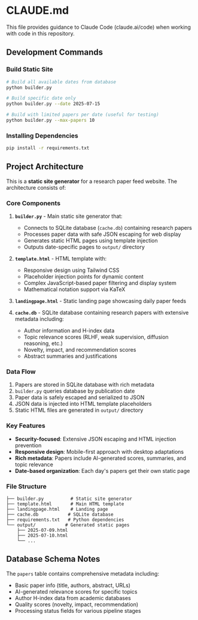 # CLAUDE.md

This file provides guidance to Claude Code (claude.ai/code) when working with code in this repository.

## Development Commands

### Build Static Site
```bash
# Build all available dates from database
python builder.py

# Build specific date only
python builder.py --date 2025-07-15

# Build with limited papers per date (useful for testing)
python builder.py --max-papers 10
```

### Installing Dependencies
```bash
pip install -r requirements.txt
```

## Project Architecture

This is a **static site generator** for a research paper feed website. The architecture consists of:

### Core Components

1. **`builder.py`** - Main static site generator that:
   - Connects to SQLite database (`cache.db`) containing research papers
   - Processes paper data with safe JSON escaping for web display
   - Generates static HTML pages using template injection
   - Outputs date-specific pages to `output/` directory

2. **`template.html`** - HTML template with:
   - Responsive design using Tailwind CSS
   - Placeholder injection points for dynamic content
   - Complex JavaScript-based paper filtering and display system
   - Mathematical notation support via KaTeX

3. **`landingpage.html`** - Static landing page showcasing daily paper feeds

4. **`cache.db`** - SQLite database containing research papers with extensive metadata including:
   - Author information and H-index data
   - Topic relevance scores (RLHF, weak supervision, diffusion reasoning, etc.)
   - Novelty, impact, and recommendation scores
   - Abstract summaries and justifications

### Data Flow
1. Papers are stored in SQLite database with rich metadata
2. `builder.py` queries database by publication date
3. Paper data is safely escaped and serialized to JSON
4. JSON data is injected into HTML template placeholders
5. Static HTML files are generated in `output/` directory

### Key Features
- **Security-focused**: Extensive JSON escaping and HTML injection prevention
- **Responsive design**: Mobile-first approach with desktop adaptations
- **Rich metadata**: Papers include AI-generated scores, summaries, and topic relevance
- **Date-based organization**: Each day's papers get their own static page

### File Structure
```
├── builder.py          # Static site generator
├── template.html       # Main HTML template
├── landingpage.html    # Landing page
├── cache.db           # SQLite database
├── requirements.txt   # Python dependencies
└── output/           # Generated static pages
    ├── 2025-07-09.html
    ├── 2025-07-10.html
    └── ...
```

## Database Schema Notes

The `papers` table contains comprehensive metadata including:
- Basic paper info (title, authors, abstract, URLs)
- AI-generated relevance scores for specific topics
- Author H-index data from academic databases
- Quality scores (novelty, impact, recommendation)
- Processing status fields for various pipeline stages